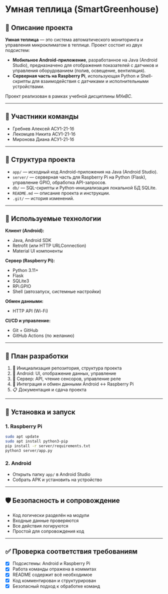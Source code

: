# Умная теплица (SmartGreenhouse)

## 📌 Описание проекта

**Умная теплица** — это система автоматического мониторинга и управления микроклиматом в теплице. Проект состоит из двух подсистем:

- **Мобильное Android-приложение**, разработанное на Java (Android Studio), предназначено для отображения показателей с датчиков и управления оборудованием (полив, освещение, вентиляция).
- **Серверная часть на Raspberry Pi**, использующая Python и Shell-скрипты для взаимодействия с датчиками и исполнительными устройствами.

Проект реализован в рамках учебной дисциплины _МУиВС_.

---

## 👥 Участники команды

- Гребнев Алексей АСУ1-21-1б
- Лекомцев Никита АСУ1-21-1б
- Миронова Диана АСУ1-21-1б

---

## 🧱 Структура проекта
- `app/` — исходный код Android-приложения на Java (Android Studio).
- `server/` — серверная часть для Raspberry Pi на Python (Flask), управление GPIO, обработка API-запросов.
- `db/` — SQL-скрипты и Python-инициализация локальной БД SQLite.
- `README.md` — описание проекта и инструкции.
- `.git/` — история изменений.

---

## 🧰 Используемые технологии

**Клиент (Android):**
- Java, Android SDK
- Retrofit (или HTTP URLConnection)
- Material UI компоненты

**Сервер (Raspberry Pi):**
- Python 3.11+
- Flask
- SQLite3
- RPi.GPIO
- Shell (автозапуск, системные настройки)

**Обмен данными:**
- HTTP API (Wi-Fi)

**CI/CD и управление:**
- Git + GitHub
- GitHub Actions (по желанию)

---

## 📅 План разработки

1. 🔧 Инициализация репозитория, структура проекта
2. 📲 Android: UI, отображение данных, управление
3. 🧠 Сервер: API, чтение сенсоров, управление реле
4. 🧪 Интеграция и обмен данными Android ↔ Raspberry Pi
5. 📋 Документация и сдача проекта

---

## 🚀 Установка и запуск

### 1. Raspberry Pi

```bash
sudo apt update
sudo apt install python3-pip
pip install -r server/requirements.txt
python3 server/app.py
```

### 2. Android

- Открыть папку `app/` в Android Studio
- Собрать APK и установить на устройство

---

## 🛡 Безопасность и сопровождение

- Код логически разделён на модули
- Входные данные проверяются
- Все действия логируются
- Простой для сопровождения код

---

## ✅ Проверка соответствия требованиям

- [x] Подсистемы: Android и Raspberry Pi
- [x] Работа команды отражена в коммитах
- [x] README содержит всё необходимое
- [x] Код комментирован и структурирован
- [x] Безопасный подход к обработке команд